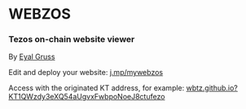 # WEBZOS

### Tezos on-chain website viewer

By [Eyal Gruss](https://eyalgruss.com)

Edit and deploy your website: [j.mp/mywebzos](https://j.mp/mywebzos)

Access with the originated KT address, for example:
[wbtz.github.io?KT1QWzdy3eXQ54aUgvxFwbpoNoeJ8ctufezo](https://wbtz.github.io?KT1QWzdy3eXQ54aUgvxFwbpoNoeJ8ctufezo)